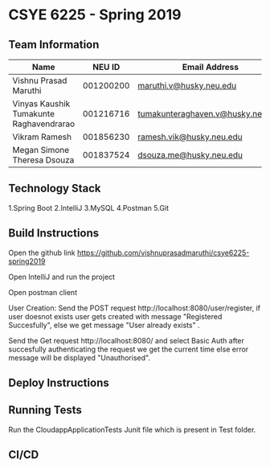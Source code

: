 # CSYE 6225 - Spring 2019

## Team Information

| Name | NEU ID | Email Address |
| --- | --- | --- |
| Vishnu Prasad Maruthi|001200200 |maruthi.v@husky.neu.edu |
| Vinyas Kaushik Tumakunte Raghavendrarao|001216716|tumakunteraghaven.v@husky.neu.edu|
| Vikram Ramesh|001856230|ramesh.vik@husky.neu.edu|
| Megan Simone Theresa Dsouza|001837524|dsouza.me@husky.neu.edu |

## Technology Stack

1.Spring Boot
2.IntelliJ
3.MySQL
4.Postman
5.Git

## Build Instructions
  Open the github link https://github.com/vishnuprasadmaruthi/csye6225-spring2019
  
  Open IntelliJ and run the project
  
  Open postman client

  User Creation: Send the POST request http://localhost:8080/user/register, if user doesnot exists user gets created with message "Registered Succesfully", else we get message "User already exists" .

  Send the Get request http://localhost:8080/ and select Basic Auth after succesfully authenticating the request we get the current time else error message will be displayed "Unauthorised".

## Deploy Instructions


## Running Tests
  Run the CloudappApplicationTests Junit file which is present in Test folder.

## CI/CD


